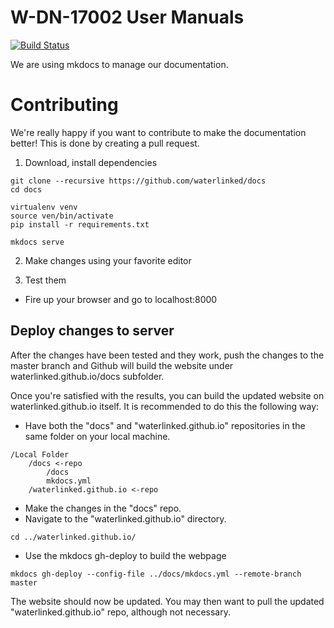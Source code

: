 # W-DN-17002 User Manuals

[![Build Status](https://github.com/waterlinked/docs/workflows/Deploy%20Water%20Linked%20Docs/badge.svg)](https://github.com/waterlinked/docs/actions)

We are using mkdocs to manage our documentation.

# Contributing

We're really happy if you want to contribute to make the documentation better!
This is done by creating a pull request.

1. Download, install dependencies

```
git clone --recursive https://github.com/waterlinked/docs
cd docs

virtualenv venv
source ven/bin/activate
pip install -r requirements.txt

mkdocs serve
```

2. Make changes using your favorite editor

3. Test them

* Fire up your browser and go to localhost:8000

## Deploy changes to server
After the changes have been tested and they work, push the changes to the master branch and Github will build the website under waterlinked.github.io/docs subfolder.

Once you're satisfied with the results, you can build the updated website on waterlinked.github.io itself. It is recommended to do this the following way:
* Have both the "docs" and "waterlinked.github.io" repositories in the same folder on your local machine.
```
/Local Folder
    /docs <-repo
	    /docs
	    mkdocs.yml
	/waterlinked.github.io <-repo
```
* Make the changes in the "docs" repo.
* Navigate to the "waterlinked.github.io" directory.
```
cd ../waterlinked.github.io/
```
* Use the mkdocs gh-deploy to build the webpage
```
mkdocs gh-deploy --config-file ../docs/mkdocs.yml --remote-branch master
```
    
The website should now be updated. You may then want to pull the updated "waterlinked.github.io" repo, although not necessary.
